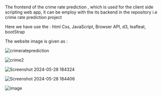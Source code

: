 The frontend of the crime rate prediction ,
which is used for the client side scripting web app,
it can be employ with the its backend in the repository 
i.e  crime rate prediction project

Here we have use the :
html 
Css,
JavaScript,
Browser API,
d3,
leafleat,
bootStrap



The website image is given as :

![crimerateprediction](https://github.com/sujal-jain-347/crime_rate_frontend/assets/136954858/53c992ca-b8a6-4e62-bb35-7950678274bf)


![crime2](https://github.com/sujal-jain-347/crime_rate_frontend/assets/136954858/83156440-3cc8-42a7-af99-ecfd46d2e7bf)


![Screenshot 2024-05-28 184324](https://github.com/sujal-jain-347/crime_rate_frontend/assets/136954858/49e4854e-264a-414f-8c2a-2c2f04363a94)


![Screenshot 2024-05-28 184406](https://github.com/sujal-jain-347/crime_rate_frontend/assets/136954858/449a04a7-4c4d-4ae0-a03b-523ef4d20a05)


![image](https://github.com/sujal-jain-347/crime_rate_frontend/assets/136954858/a38f8040-c13f-415b-bfa5-6eb1cda4ed7c)




